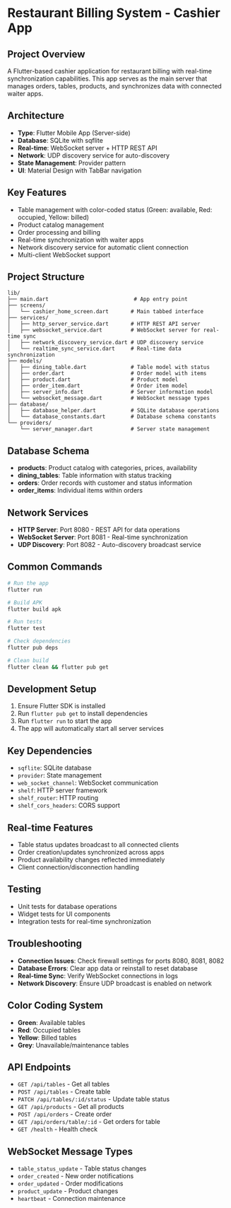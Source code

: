 # Restaurant Billing System - Cashier App

## Project Overview
A Flutter-based cashier application for restaurant billing with real-time synchronization capabilities. This app serves as the main server that manages orders, tables, products, and synchronizes data with connected waiter apps.

## Architecture
- **Type**: Flutter Mobile App (Server-side)
- **Database**: SQLite with sqflite
- **Real-time**: WebSocket server + HTTP REST API
- **Network**: UDP discovery service for auto-discovery
- **State Management**: Provider pattern
- **UI**: Material Design with TabBar navigation

## Key Features
- Table management with color-coded status (Green: available, Red: occupied, Yellow: billed)
- Product catalog management
- Order processing and billing
- Real-time synchronization with waiter apps
- Network discovery service for automatic client connection
- Multi-client WebSocket support

## Project Structure
```
lib/
├── main.dart                           # App entry point
├── screens/
│   └── cashier_home_screen.dart       # Main tabbed interface
├── services/
│   ├── http_server_service.dart       # HTTP REST API server
│   ├── websocket_service.dart         # WebSocket server for real-time sync
│   ├── network_discovery_service.dart # UDP discovery service
│   └── realtime_sync_service.dart     # Real-time data synchronization
├── models/
│   ├── dining_table.dart              # Table model with status
│   ├── order.dart                     # Order model with items
│   ├── product.dart                   # Product model
│   ├── order_item.dart                # Order item model
│   ├── server_info.dart               # Server information model
│   └── websocket_message.dart         # WebSocket message types
├── database/
│   ├── database_helper.dart           # SQLite database operations
│   └── database_constants.dart        # Database schema constants
└── providers/
    └── server_manager.dart            # Server state management
```

## Database Schema
- **products**: Product catalog with categories, prices, availability
- **dining_tables**: Table information with status tracking
- **orders**: Order records with customer and status information
- **order_items**: Individual items within orders

## Network Services
- **HTTP Server**: Port 8080 - REST API for data operations
- **WebSocket Server**: Port 8081 - Real-time synchronization
- **UDP Discovery**: Port 8082 - Auto-discovery broadcast service

## Common Commands
```bash
# Run the app
flutter run

# Build APK
flutter build apk

# Run tests
flutter test

# Check dependencies
flutter pub deps

# Clean build
flutter clean && flutter pub get
```

## Development Setup
1. Ensure Flutter SDK is installed
2. Run `flutter pub get` to install dependencies
3. Run `flutter run` to start the app
4. The app will automatically start all server services

## Key Dependencies
- `sqflite`: SQLite database
- `provider`: State management
- `web_socket_channel`: WebSocket communication
- `shelf`: HTTP server framework
- `shelf_router`: HTTP routing
- `shelf_cors_headers`: CORS support

## Real-time Features
- Table status updates broadcast to all connected clients
- Order creation/updates synchronized across apps
- Product availability changes reflected immediately
- Client connection/disconnection handling

## Testing
- Unit tests for database operations
- Widget tests for UI components
- Integration tests for real-time synchronization

## Troubleshooting
- **Connection Issues**: Check firewall settings for ports 8080, 8081, 8082
- **Database Errors**: Clear app data or reinstall to reset database
- **Real-time Sync**: Verify WebSocket connections in logs
- **Network Discovery**: Ensure UDP broadcast is enabled on network

## Color Coding System
- **Green**: Available tables
- **Red**: Occupied tables  
- **Yellow**: Billed tables
- **Grey**: Unavailable/maintenance tables

## API Endpoints
- `GET /api/tables` - Get all tables
- `POST /api/tables` - Create table
- `PATCH /api/tables/:id/status` - Update table status
- `GET /api/products` - Get all products
- `POST /api/orders` - Create order
- `GET /api/orders/table/:id` - Get orders for table
- `GET /health` - Health check

## WebSocket Message Types
- `table_status_update` - Table status changes
- `order_created` - New order notifications
- `order_updated` - Order modifications
- `product_update` - Product changes
- `heartbeat` - Connection maintenance